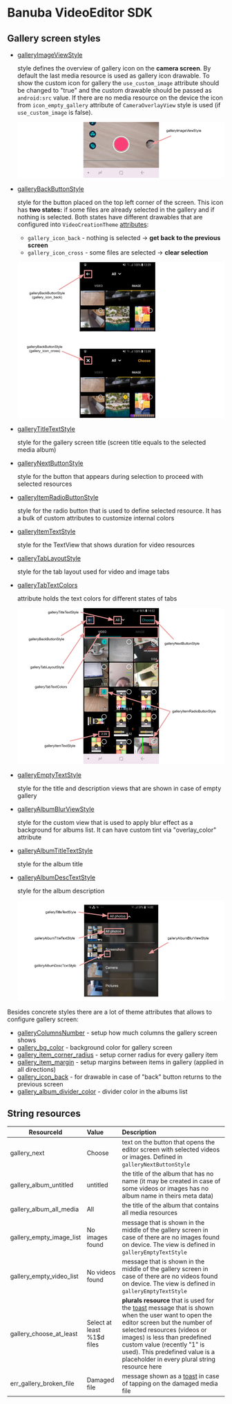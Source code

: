 # Banuba VideoEditor SDK
## Gallery screen styles

- [galleryImageViewStyle](https://github.com/Banuba/ve-sdk-android-integration-sample/blob/main/app/src/main/res/values/themes.xml#L85)

    style defines the overview of gallery icon on the **camera screen**. By default the last media resource is used as gallery icon drawable. To show the custom icon for gallery the `use_custom_image` attribute should be changed to "true" and the custom drawable should be passed as `android:src` value. If there are no media resource on the device the icon from `icon_empty_gallery` attribute of `CameraOverlayView` style is used (if `use_custom_image` is false). 

    ![img](screenshots/gallery0.png)

- [galleryBackButtonStyle](https://github.com/Banuba/ve-sdk-android-integration-sample/blob/main/app/src/main/res/values/themes.xml#L87)

    style for the button placed on the top left corner of the screen. This icon has **two states:** if some files are already selected in the gallery and if nothing is selected. Both states have different drawables that are configured into `VideoCreationTheme` [attributes](https://github.com/Banuba/ve-sdk-android-integration-sample/blob/main/app/src/main/res/values/themes.xml#L111):

    - `gallery_icon_back` -  nothing is selected → **get back to the previous screen**
    - `gallery_icon_cross` - some files are selected → **clear selection** 

    ![img](screenshots/gallery3.png)

- [galleryTitleTextStyle](https://github.com/Banuba/ve-sdk-android-integration-sample/blob/main/app/src/main/res/values/themes.xml#L86)

    style for the gallery screen title (screen title equals to the selected media album)

- [galleryNextButtonStyle](https://github.com/Banuba/ve-sdk-android-integration-sample/blob/main/app/src/main/res/values/themes.xml#L88)

    style for the button that appears during selection to proceed with selected resources
- [galleryItemRadioButtonStyle](https://github.com/Banuba/ve-sdk-android-integration-sample/blob/main/app/src/main/res/values/themes.xml#L89)

    style for the radio button that is used to define selected resource. It has a bulk of custom attributes to customize internal colors 
- [galleryItemTextStyle](https://github.com/Banuba/ve-sdk-android-integration-sample/blob/main/app/src/main/res/values/themes.xml#L90)

    style for the TextView that shows duration for video resources

- [galleryTabLayoutStyle](https://github.com/Banuba/ve-sdk-android-integration-sample/blob/main/app/src/main/res/values/themes.xml#L95)

    style for the tab layout used for video and image tabs 

- [galleryTabTextColors](https://github.com/Banuba/ve-sdk-android-integration-sample/blob/main/app/src/main/res/values/themes.xml#L96)

    attribute holds the text colors for different states of tabs

    ![img](screenshots/gallery1.png)

- [galleryEmptyTextStyle](https://github.com/Banuba/ve-sdk-android-integration-sample/blob/main/app/src/main/res/values/themes.xml#L91)

    style for the title and description views that are shown in case of empty gallery
- [galleryAlbumBlurViewStyle](https://github.com/Banuba/ve-sdk-android-integration-sample/blob/main/app/src/main/res/values/themes.xml#L92)

    style for the custom view that is used to apply blur effect as a background for albums list. It can have custom tint via "overlay_color" attribute
- [galleryAlbumTitleTextStyle](https://github.com/Banuba/ve-sdk-android-integration-sample/blob/main/app/src/main/res/values/themes.xml#L93)

    style for the album title
- [galleryAlbumDescTextStyle](https://github.com/Banuba/ve-sdk-android-integration-sample/blob/main/app/src/main/res/values/themes.xml#L94)

    style for the album description

    ![img](screenshots/gallery2.png)

Besides concrete styles there are a lot of theme attributes that allows to configure gallery screen:
- [galleryColumnsNumber](https://github.com/Banuba/ve-sdk-android-integration-sample/blob/main/app/src/main/res/values/themes.xml#L98) - setup how much columns the gallery screen shows
- [gallery_bg_color](https://github.com/Banuba/ve-sdk-android-integration-sample/blob/main/app/src/main/res/values/themes.xml#L99) - background color for gallery screen
- [gallery_item_corner_radius](https://github.com/Banuba/ve-sdk-android-integration-sample/blob/main/app/src/main/res/values/themes.xml#L100) - setup corner radius for every gallery item
- [gallery_item_margin](https://github.com/Banuba/ve-sdk-android-integration-sample/blob/main/app/src/main/res/values/themes.xml#L101) - setup margins between items in gallery (applied in all directions)
- [gallery_icon_back](https://github.com/Banuba/ve-sdk-android-integration-sample/blob/main/app/src/main/res/values/themes.xml#L102) - for drawable in case of "back" button returns to the previous screen
- [gallery_album_divider_color](https://github.com/Banuba/ve-sdk-android-integration-sample/blob/main/app/src/main/res/values/themes.xml#L103) - divider color in the albums list

## String resources

| ResourceId        |      Value      |   Description |
| ------------- | :----------- | :------------- |
| gallery_next | Choose | text on the button that opens the editor screen with selected videos or images. Defined in ```galleryNextButtonStyle```
| gallery_album_untitled | untitled | the title of the album that has no name (it may be created in case of some videos or images has no album name in theirs meta data)
| gallery_album_all_media | All | the title of the album that contains all media resources
| gallery_empty_image_list | No images found | message that is shown in the middle of the gallery screen in case of there are no images found on device. The view is defined in ```galleryEmptyTextStyle```
| gallery_empty_video_list | No videos found | message that is shown in the middle of the gallery screen in case of there are no videos found on device. The view is defined in ```galleryEmptyTextStyle```
| gallery_choose_at_least | Select at least %1$d files | **plurals resource** that is used for the [toast](alert_styles.md#L11) message that is shown when the user want to open the editor screen but the number of selected resources (videos or images) is less than predefined custom value (recently "1" is used). This predefined value is a placeholder in every plural string resource here
| err_gallery_broken_file | Damaged file | message shown as a [toast](alert_styles.md#L11) in case of tapping on the damaged media file